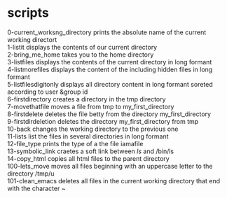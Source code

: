 # scripts 
0-current_worksng_directory prints the absolute name of the current working directort<br>
1-listit displays the contents of our current directory<br>
2-bring_me_home takes you to the home directory<br>
3-listfiles displays the contents of the current directory in long formant<br>
4-listmorefiles displays the content of the including hidden files in long formant<br>
5-listfilesdigitonly displays all directory content in long formant soreted according to user &group id<br>
6-firstdirectory creates a directory in the tmp directory<br>
7-movethatfile moves a file from tmp to my_first_directory<br>
8-firstdelete deletes the file betty from the directory my_first_directory<br>
9-firstdirdeletion deletes the directory my_first_directory from tmp<br>
10-back changes the working directory to the previous one<br>
11-lists list the files in several directories in long formant<br>
12-file_type prints the type of a the file iamafile<br>
13-symbolic_link craetes a soft link between _ls_ and /bin/ls<br>
14-copy_html copies all html files to the parent directory<br>
100-lets_move moves all files beginning with an uppercase letter to the directory /tmp/u<br>
101-clean_emacs deletes all files in the current working directory that end with the character ~<br>


